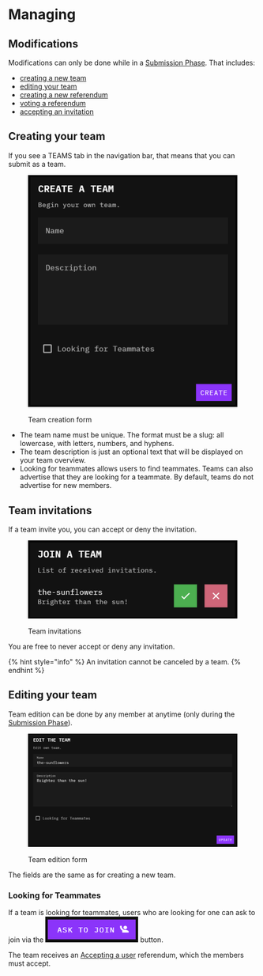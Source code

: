 # Managing

## Modifications

Modifications can only be done while in a [Submission Phase](../../other/glossary.md#submission-phase). That includes:

* [creating a new team](managing.md#creating-your-team)
* [editing your team](managing.md#editing-your-team)
* [creating a new referendum](referendums.md)
* [voting a referendum](referendums.md#voting)
* [accepting an invitation](managing.md#team-invitations)

## Creating your team&#x20;

If you see a TEAMS tab in the navigation bar, that means that you can submit as a team.

<figure><img src="../../.gitbook/assets/image (92).png" alt=""><figcaption><p>Team creation form</p></figcaption></figure>

* The team name must be unique. The format must be a slug: all lowercase, with letters, numbers, and hyphens.
* The team description is just an optional text that will be displayed on your team overview.
* Looking for teammates allows users to find teammates. Teams can also advertise that they are looking for a teammate. By default, teams do not advertise for new members.

## Team invitations

If a team invite you, you can accept or deny the invitation.

<figure><img src="../../.gitbook/assets/image (93).png" alt=""><figcaption><p>Team invitations</p></figcaption></figure>

You are free to never accept or deny any invitation.

{% hint style="info" %}
An invitation cannot be canceled by a team.
{% endhint %}

## Editing your team

Team edition can be done by any member at anytime (only during the [Submission Phase](../../other/glossary.md#submission-phase)).

<figure><img src="../../.gitbook/assets/image (94).png" alt=""><figcaption><p>Team edition form</p></figcaption></figure>

The fields are the same as for creating a new team.

### Looking for Teammates

If a team is looking for teammates, users who are looking for one can ask to join via the <img src="../../.gitbook/assets/image.png" alt="" data-size="line"> button.

The team receives an [Accepting a user](referendums.md#accepting-a-user) referendum, which the members must accept.

